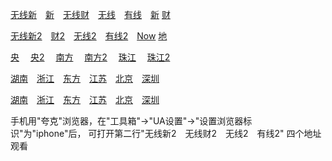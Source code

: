 [无线新](
http://prd-vcache.edge-global.akamai.tvb.com/__cl/slocalr2625/__c/ott_C_h264/__op/default/__f/index.m3u8?hdnea=ip=0.0.0.0~st=1623768908~exp=1623855308~acl=/__cl/slocalr2625/__c/ott_C_h264/__op/default/__f/*~hmac=c99410ae0c16c72f80306cb63af5373946b4947b1392462d937fd2d662f2092a&p=3324
)&emsp;[新](
http://pullhls3948069e.live.126.net/live/7853b207f04b97b01940343a341898b8/playlist.m3u8
)&emsp;[无线财](
http://prd-vcache.edge-global.akamai.tvb.com/__cl/slocalr2625/__c/ott_A_h264/__op/default/__f/index.m3u8?hdnea=ip=0.0.0.0~st=1623769006~exp=1623855406~acl=/__cl/slocalr2625/__c/ott_A_h264/__op/default/__f/*~hmac=0c96eceb077f3aa644fa8f79be67f7e083d33ff3ed768d88c1eed97424fa3cc9&p=3324
)&emsp;[无线](
http://pullhls3948069e.live.126.net/live/eff6f712f7f6bfa0c74b99419423fe88/playlist.m3u8
)&emsp;[有线](
http://pullhls3948069e.live.126.net/live/6077862ac7fd086e98f21f8bc209de3c/playlist.m3u8
)&emsp;[新](
https://news.tvb.com/live/inews
)  [财](
https://news.tvb.com/live/j5_ch85
)

[无线新2](
http://m.iptv805.com/?act=play&token=401bd4217526a8576ff017203e3ed661&tid=gt&id=9
)&emsp;[财2](
http://m.iptv805.com/?act=play&token=69994d4d527b23eada9d8e966f8836d1&tid=gt&id=10
)&emsp;[无线2](
http://m.iptv805.com/?act=play&token=43fa6f5f3c7abc40516b55ada0de6fc7&tid=gt&id=1
)&emsp;[有线2](
http://m.iptv805.com/?act=play&token=bfe95791aeca76dd96a19075cb8a9ddb&tid=gt&id=31
)&emsp;[Now](
http://m.iptv805.com/?act=play&token=1dee9bb6bb667cca841930981d4c5511&tid=gt&id=16
) [地](
http://m.iptv223.com/?tid=gt&t=20200316
)

[央](
https://tv.cctv.com/live/cctv2/
)&emsp; [央2](
http://m.iptv805.com/?act=play&token=8fb227edb4d624654c4af6c7a35939b0&tid=ys&id=2
)&emsp; [南方](
http://nclive.grtn.cn/tvs2/playlist.m3u8
)&emsp; [南方2](
http://m.iptv805.com/?act=play&token=41f5e920475726e4b4ad492e15131e77&tid=ws&id=38
)&emsp; [珠江](
http://nclive.grtn.cn/zjpd/playlist.m3u8
)&emsp; [珠江2](
http://m.iptv805.com/?act=play&token=62b82f02d250f344703f6193dedc9e44&tid=ws&id=39
)

[湖南](
http://140.207.241.2:8080/live/program/live/hnwshd/2300000/mnf.m3u8
)&emsp;[浙江](
http://39.135.253.47/huaweicdn.hb.chinamobile.com/PLTV/88888888/224/3221225899/1.m3u8
)&emsp;[东方](
http://140.207.241.2:8080/live/program/live/hddfws/2300000/mnf.m3u8
)&emsp;[江苏](
http://140.207.241.2:8080/live/program/live/jswshd/2300000/mnf.m3u8
)&emsp;[北京](
http://140.207.241.2:8080/live/program/live/bjwshd/2300000/mnf.m3u8
)&emsp;[深圳](
http://140.207.241.2:8080/live/program/live/szwshd/2300000/mnf.m3u8
) 

[湖南](
http://m.iptv805.com/?act=play&token=a06c0f1ce5582a6fa535e998b484ee1e&tid=ws&id=1
)&emsp;[浙江](
http://m.iptv805.com/?act=play&token=1545c6c574f510afeaff0efe4dad7a89&tid=ws&id=3
)&emsp;[东方](
http://m.iptv805.com/?act=play&token=8794c1dddd9d1d2f38b76e11e1d6d9b6&tid=ws&id=4
)&emsp;[江苏](
http://m.iptv805.com/?act=play&token=93398d1e6391581ba1c2040dc386e15f&tid=ws&id=2
)&emsp;[北京](
http://m.iptv805.com/?act=play&token=a24dcdac325b3598deee64ad4ca904e7&tid=ws&id=5
)&emsp;[深圳](
http://m.iptv805.com/?act=play&token=9b4fca10f6225b831f9d3eed0e7bffb0&tid=ws&id=6
) 

手机用"夸克"浏览器，在"工具箱"->"UA设置"->"设置浏览器标识"为"iphone"后， 可打开第二行"无线新2 无线财2 无线2 有线2" 四个地址观看